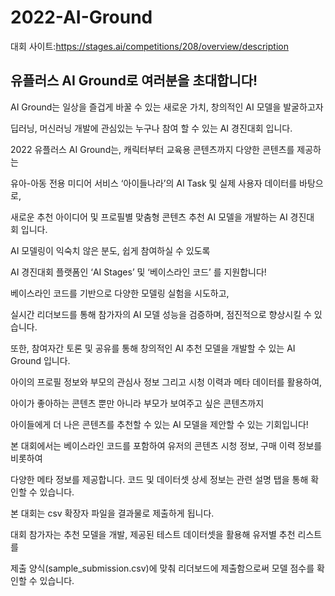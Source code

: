 # 2022-AI-Ground

대회 사이트:https://stages.ai/competitions/208/overview/description


## 유플러스 AI Ground로 여러분을 초대합니다!

AI Ground는 일상을 즐겁게 바꿀 수 있는 새로운 가치, 창의적인 AI 모델을 발굴하고자

딥러닝, 머신러닝 개발에 관심있는 누구나 참여 할 수 있는 AI 경진대회 입니다.

2022 유플러스 AI Ground는, 캐릭터부터 교육용 콘텐츠까지 다양한 콘텐츠를 제공하는

유아-아동 전용 미디어 서비스 ‘아이들나라’의 AI Task 및 실제 사용자 데이터를 바탕으로,

새로운 추천 아이디어 및 프로필별 맞춤형 콘텐츠 추천 AI 모델을 개발하는 AI 경진대회 입니다.

AI 모델링이 익숙치 않은 분도, 쉽게 참여하실 수 있도록

AI 경진대회 플랫폼인 ‘AI Stages’ 및 ‘베이스라인 코드’ 를 지원합니다!

베이스라인 코드를 기반으로 다양한 모델링 실험을 시도하고,

실시간 리더보드를 통해 참가자의 AI 모델 성능을 검증하며, 점진적으로 향상시킬 수 있습니다.

또한, 참여자간 토론 및 공유를 통해 창의적인 AI 추천 모델을 개발할 수 있는 AI Ground 입니다.

아이의 프로필 정보와 부모의 관심사 정보 그리고 시청 이력과 메타 데이터를 활용하여,

아이가 좋아하는 콘텐츠 뿐만 아니라 부모가 보여주고 싶은 콘텐츠까지

아이들에게 더 나은 콘텐츠를 추천할 수 있는 AI 모델을 제안할 수 있는 기회입니다!

본 대회에서는 베이스라인 코드를 포함하여 유저의 콘텐츠 시청 정보, 구매 이력 정보를 비롯하여

다양한 메타 정보를 제공합니다. 코드 및 데이터셋 상세 정보는 관련 설명 탭을 통해 확인할 수 있습니다.

본 대회는 csv 확장자 파일을 결과물로 제출하게 됩니다.

대회 참가자는 추천 모델을 개발, 제공된 테스트 데이터셋을 활용해 유저별 추천 리스트를

제출 양식(sample_submission.csv)에 맞춰 리더보드에 제출함으로써 모델 점수를 확인할 수 있습니다.
